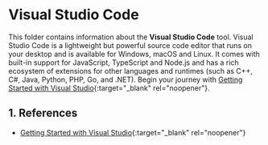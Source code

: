 # Visual Studio Code <!-- omit from toc -->

This folder contains information about the **Visual Studio Code** tool.  Visual
Studio Code is a lightweight but powerful source code editor that runs on your
desktop and is available for Windows, macOS and Linux. It comes with built-in
support for JavaScript, TypeScript and Node.js and has a rich ecosystem of
extensions for other languages and runtimes (such as C++, C#, Java, Python, PHP,
Go, and .NET). Begin your journey with [Getting Started with Visual
Studio](https://code.visualstudio.com/docs){:target="_blank" rel="noopener"}. 



## 1. References

- [Getting Started with Visual Studio](https://code.visualstudio.com/docs){:target="_blank" rel="noopener"}